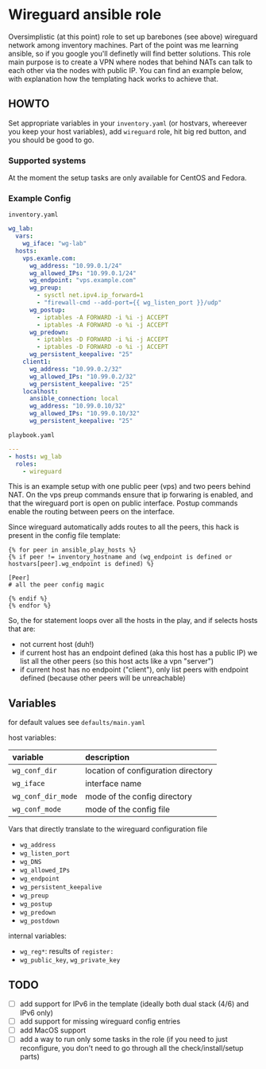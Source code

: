 Wireguard ansible role
======================

Oversimplistic (at this point) role to set up barebones (see above) wireguard network among inventory machines. Part of the point was me learning ansible, so if you google you'll definetly will find better solutions. This role main purpose is to create a VPN where nodes that behind NATs can talk to each other via the nodes with public IP. You can find an example below, with explanation how the templating hack works to achieve that.

HOWTO
-----
Set appropriate variables in your `inventory.yaml` (or hostvars, whereever you keep your host variables), add `wireguard` role, hit big red button, and you should be good to go.

### Supported systems

At the moment the setup tasks are only available for CentOS and Fedora.

### Example Config

`inventory.yaml`
```yaml
wg_lab:
  vars:
    wg_iface: "wg-lab"
  hosts:
    vps.examle.com:
      wg_address: "10.99.0.1/24"
      wg_allowed_IPs: "10.99.0.1/24"
      wg_endpoint: "vps.example.com"
      wg_preup:
        - sysctl net.ipv4.ip_forward=1
        - "firewall-cmd --add-port={{ wg_listen_port }}/udp"
      wg_postup:
        - iptables -A FORWARD -i %i -j ACCEPT
        - iptables -A FORWARD -o %i -j ACCEPT
      wg_predown:
        - iptables -D FORWARD -i %i -j ACCEPT
        - iptables -D FORWARD -o %i -j ACCEPT
      wg_persistent_keepalive: "25"
    client1:
      wg_address: "10.99.0.2/32"
      wg_allowed_IPs: "10.99.0.2/32"
      wg_persistent_keepalive: "25"
    localhost:
      ansible_connection: local
      wg_address: "10.99.0.10/32"
      wg_allowed_IPs: "10.99.0.10/32"
      wg_persistent_keepalive: "25"
```

`playbook.yaml`
```yaml
---
- hosts: wg_lab
  roles:
    - wireguard
```

This is an example setup with one public peer (vps) and two peers behind NAT. On the vps preup commands ensure that ip forwaring is enabled, and that the wireguard port is open on public interface. Postup commands enable the routing between peers on the interface.

Since wireguard automatically adds routes to all the peers, this hack is present in the config file template:

```jinja2
{% for peer in ansible_play_hosts %}
{% if peer != inventory_hostname and (wg_endpoint is defined or hostvars[peer].wg_endpoint is defined) %}

[Peer]
# all the peer config magic

{% endif %}
{% endfor %}
```

So, the for statement loops over all the hosts in the play, and if selects hosts that are:
- not current host (duh!)
- if current host has an endpoint defined (aka this host has a public IP) we list all the other peers (so this host acts like a vpn "server")
- if current host has no endpoint ("client"), only list peers with endpoint defined (because other peers will be unreachable)


Variables
---------

for default values see `defaults/main.yaml`

host variables:

variable                             | description
:------------------------------------|:----
`wg_conf_dir`                        | location of configuration directory
`wg_iface`                           | interface name
`wg_conf_dir_mode`                   | mode of the config directory
`wg_conf_mode`                       | mode of the config file

Vars that directly translate to the wireguard configuration file
- `wg_address`
- `wg_listen_port`
- `wg_DNS`
- `wg_allowed_IPs`
- `wg_endpoint`
- `wg_persistent_keepalive`
- `wg_preup`
- `wg_postup`
- `wg_predown`
- `wg_postdown`

internal variables:
- `wg_reg*`: results of `register:`
- `wg_public_key`, `wg_private_key`

TODO
----
- [ ] add support for IPv6 in the template (ideally both dual stack (4/6) and IPv6 only)
- [ ] add support for missing wireguard config entries
- [ ] add MacOS support
- [ ] add a way to run only some tasks in the role (if you need to just reconfigure, you don't need to go through all the check/install/setup parts)
